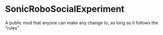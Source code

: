 # SonicRoboSocialExperiment
A public mod that anyone can make any change to, as long as it follows the "rules".
